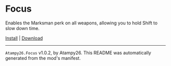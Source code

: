 # Focus

Enables the Marksman perk on all weapons, allowing you to hold Shift to slow down time.

[Install](https://hitman-resources.netlify.app/smf-install-link/https://github.com/atampy25/h3-focus/releases/latest/download/mod.framework.zip) | [Download](https://github.com/atampy25/h3-focus/releases/latest/download/mod.framework.zip)

---

`Atampy26.Focus` v1.0.2, by Atampy26. This README was automatically generated from the mod's manifest.
